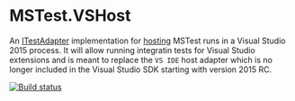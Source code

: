 # MSTest.VSHost

An [ITestAdapter](https://msdn.microsoft.com/en-us/library/microsoft.visualstudio.testtools.testadapter.itestadapter.aspx) 
implementation for [hosting](https://msdn.microsoft.com/en-us/library/bb166558.aspx) MSTest runs in a Visual Studio 2015 
process. It will allow running integratin tests for Visual Studio extensions and is meant to replace the `VS IDE` host 
adapter which is no longer included in the Visual Studio SDK starting with version 2015 RC.

[![Build status](https://ci.appveyor.com/api/projects/status/github/olegsych/mstest.vshost?branch=develop&retina=true)](https://ci.appveyor.com/project/olegsych/mstest-vshost/branch/develop)

